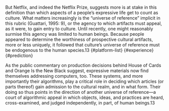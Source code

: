 But Netflix, and indeed the Netflix Prize, suggests more is at stake in this definition than which aspects of a people’s expressive life get to count as culture. What matters increasingly is the “universe of reference” implicit in this rubric (Guattari, 1995: 9), or the agency to which artifacts must appeal, as it were, to gain entry to culture. Until recently, one might reasonably surmise this agency was limited to human beings. Because people appeared to determine the worthiness of prospective cultural artifacts, more or less uniquely, it followed that culture’s universe of reference must be endogenous to the human species.13 {#platform-list} {#experience} {#prediction}

As the public commentary on production decisions behind House of Cards and Orange Is the New Black suggest, expressive materials now find themselves addressing computers, too. These systems, and more importantly their algorithms, play a critical role in deciding which articles (or parts thereof) gain admission to the cultural realm, and in what form. Their doing so thus points in the direction of another universe of reference—a court of algorithmic appeal in which objects, ideas, and practices are heard, cross-examined, and judged independently, in part, of human beings.13
